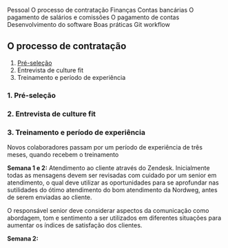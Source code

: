 Pessoal
O processo de contratação
Finanças
Contas bancárias
O pagamento de salários e comissões
O pagamento de contas
Desenvolvimento do software
Boas práticas
Git workflow



## O processo de contratação

1. [Pré-seleção](###Pré-seleção)
2. Entrevista de culture fit
3. Treinamento e período de experiência

### 1. Pré-seleção

### 2. Entrevista de culture fit

### 3. Treinamento e período de experiência

Novos colaboradores passam por um período de experiência de três meses, quando recebem o treinamento

**Semana 1 e 2:** Atendimento ao cliente através do Zendesk. Inicialmente todas as mensagens devem ser revisadas com cuidado por um senior em atendimento, o qual deve utilizar as oportunidades para se aprofundar nas sutilidades do ótimo atendimento do bom atendimento da Nordweg, antes de serem enviadas ao cliente.

O responsável senior deve considerar aspectos da comunicação como abordagem, tom e sentimento a ser utilizados em diferentes situações para aumentar os índices de satisfação dos clientes.

**Semana 2:**
